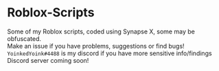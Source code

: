 # Roblox-Scripts
Some of my Roblox scripts, coded using Synapse X, some may be obfuscated. <br />
Make an issue if you have problems, suggestions or find bugs! <br />
``YoinkedYoink#4488`` is my discord if you have more sensitive info/findings <br />
Discord server coming soon!
